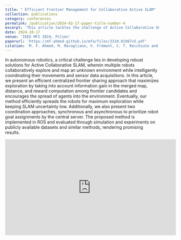 ```yaml
---
title: " Efficient Frontier Management for Collaborative Active SLAM"
collection: publications
category: conferences
permalink: /publication/2024-02-17-paper-title-number-4
excerpt: 'This article tackles the challenge of Active Collaborative SLAM, where multiple robots work together to explore and map unknown environments. It presents a centralized frontier-sharing approach that maximizes exploration by considering information gain, distance, and reward computation among frontier candidates, promoting efficient robot distribution. The method includes synchronous and asynchronous coordination strategies to prioritize robot goal assignments via a central server. Implemented in ROS, it is validated through simulations and experiments on public datasets, achieving promising results.'
date: 2024-10-17
venue: 'IEEE MFI 2024, Pilsen'
paperurl: 'https://mf-ahmed.github.io/mfa/files/2310.01967v5.pdf'
citation: 'M. F. Ahmed, M. Maragliano, V. Frémont, C. T. Recchiuto and A. Sgorbissa. (2024). &quot;Efficient Frontier Management for Collaborative Active SLAM.&quot; <i>IEEE MFI 2024</i>. pp. 1-7, doi: 10.1109/MFI62651.2024.10705778.'
---
```



In autonomous robotics, a critical challenge lies in developing robust solutions for Active Collaborative SLAM, wherein multiple robots collaboratively explore and map an unknown environment while intelligently coordinating their movements and sensor data acquisitions. In this article, we present an efficient centralized frontier sharing approach that maximizes exploration by taking into account information gain in the merged map, distance, and reward computation among frontier candidates and encourages the spread of agents into the environment. Eventually, our method efficiently spreads the robots for maximum exploration while keeping SLAM uncertainty low. Additionally, we also present two coordination approaches, synchronous and asynchronous to prioritize robot goal assignments by the central server. The proposed method is implemented in ROS and evaluated through simulation and experiments on publicly available datasets and similar methods, rendering promising results.

<iframe width="560" height="315" 
    src="https://www.youtube.com/embed/1PClaaDCc88?autoplay=1" 
    title="YouTube video player" 
    frameborder="0" 
    allow="accelerometer; autoplay; clipboard-write; encrypted-media; gyroscope; picture-in-picture" 
    allowfullscreen>
</iframe>